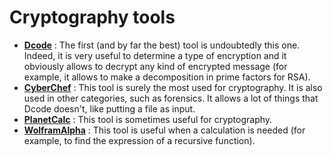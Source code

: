 # Cryptography tools
- [**Dcode**](https://www.dcode.fr/identification-chiffrement) : The first (and by far the best) tool is undoubtedly this one. Indeed, it is very useful to determine a type of encryption and it obviously allows to decrypt any kind of encrypted message (for example, it allows to make a decomposition in prime factors for RSA).
- [**CyberChef**](https://gchq.github.io/CyberChef/) : This tool is surely the most used for cryptography. It is also used in other categories, such as forensics. It allows a lot of things that Dcode doesn't, like putting a file as input.
- [**PlanetCalc**](https://fr.planetcalc.com/search/?section=5033) : This tool is sometimes useful for cryptography.
- [**WolframAlpha**](https://www.wolframalpha.com/) : This tool is useful when a calculation is needed (for example, to find the expression of a recursive function).
